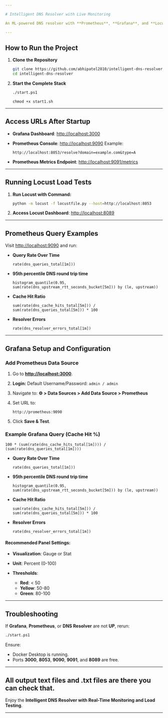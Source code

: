 ```yaml
---

# Intelligent DNS Resolver with Live Monitoring

An ML-powered DNS resolver with **Prometheus**, **Grafana**, and **Locust** for live monitoring and load testing.

---
```


## How to Run the Project

1. **Clone the Repository**

   ```bash
   git clone https://github.com/abhipatel2810/intelligent-dns-resolver.git
   cd intelligent-dns-resolver
   ```

2. **Start the Complete Stack**

   ```bash
   ./start.ps1
   ```
   ```Is using MAC : Permission
   chmod +x start1.sh
   ```
---

## Access URLs After Startup

* **Grafana Dashboard**: [http://localhost:3000](http://localhost:3000)
* **Prometheus Console**: [http://localhost:9090](http://localhost:9090)
  Example:

  ```
  http://localhost:8053/resolve?domain=example.com&type=A
  ```
* **Prometheus Metrics Endpoint**: [http://localhost:9091/metrics](http://localhost:9091/metrics)

---

## Running Locust Load Tests

1. **Run Locust with Command:**

   ```bash
   python -m locust -f locustfile.py --host=http://localhost:8053
   ```

2. **Access Locust Dashboard**:
   [http://localhost:8089](http://localhost:8089)

---

## Prometheus Query Examples

Visit [http://localhost:9090](http://localhost:9090) and run:

* **Query Rate Over Time**

  ```promql
  rate(dns_queries_total[1m]))
  ```

* **95th percentile DNS round trip time**

  ```promql
  histogram_quantile(0.95, sum(rate(dns_upstream_rtt_seconds_bucket[5m])) by (le, upstream))
  ```

* **Cache Hit Ratio**

  ```promql
  sum(rate(dns_cache_hits_total[5m])) / sum(rate(dns_queries_total[5m])) * 100
  ```

* **Resolver Errors**

  ```promql
  rate(dns_resolver_errors_total[1m])
  ```


---

## Grafana Setup and Configuration

### Add Prometheus Data Source

1. Go to **[http://localhost:3000](http://localhost:3000)**.
2. **Login:**
   Default Username/Password: `admin / admin`
3. Navigate to:
   **⚙️  > Data Sources > Add Data Source > Prometheus**
4. Set URL to:

   ```
   http://prometheus:9090
   ```
5. Click **Save & Test**.

### Example Grafana Query (Cache Hit %)

```promql
100 * (sum(rate(dns_cache_hits_total[1m]))) / (sum(rate(dns_queries_total[1m])))
```

* **Query Rate Over Time**

  ```promql
  rate(dns_queries_total[1m]))
  ```

* **95th percentile DNS round trip time**

  ```promql
  histogram_quantile(0.95, sum(rate(dns_upstream_rtt_seconds_bucket[5m])) by (le, upstream))
  ```

* **Cache Hit Ratio**

  ```promql
  sum(rate(dns_cache_hits_total[5m])) / sum(rate(dns_queries_total[5m])) * 100
  ```

* **Resolver Errors**

  ```promql
  rate(dns_resolver_errors_total[1m])
  ```




#### Recommended Panel Settings:

* **Visualization**: Gauge or Stat
* **Unit**: Percent (0-100)
* **Thresholds**:

  * **Red**: < 50
  * **Yellow**: 50-80
  * **Green**: 80-100

---

## Troubleshooting

If **Grafana**, **Prometheus**, or **DNS Resolver** are not **UP**, rerun:

```bash
./start.ps1
```

Ensure:

* Docker Desktop is running.
* Ports **3000**, **8053**, **9090**, **9091**, and **8089** are free.

---

## All output text files and .txt files are there you can check that.

Enjoy the **Intelligent DNS Resolver with Real-Time Monitoring and Load Testing**.

---
